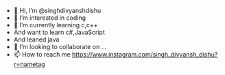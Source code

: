 - 👋 Hi, I’m @singhdivyanshdishu
- 👀 I’m interested in coding 
- 🌱 I’m currently learning c,c++
-    And want to learn c#,JavaScript
-    And leaned java
- 💞️ I’m looking to collaborate on ...
- 📫 How to reach me 
https://www.instagram.com/singh_divyansh_dishu?r=nametag

<!---
singhdivyanshdishu/singhdivyanshdishu is a ✨ special ✨ repository because its `README.md` (this file) appears on your GitHub profile.
You can click the Preview link to take a look at your changes.
--->
